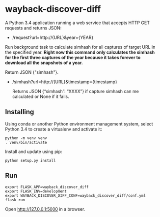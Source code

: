 # wayback-discover-diff

A Python 3.4 application running a web service that accepts HTTP GET requests and returns JSON:

- /request?url=http://{URL}&year={YEAR}

Run background task to calculate simhash for all captures of target URL in the specified year. **Right now this command only calculates the simhash for the first three captures of the year because it takes forever to download all the snapshots of a year.** 

  Return JSON {"simhash"}.

- /simhash?url=http://{URL}&timestamp={timestamp}
  
  Returns JSON {“simhash”: “XXXX”} if capture simhash can me calculated or None if it fails.
  
## Installing

Using conda or another Python environment management system, select Python 3.4 to create a virtualenv and activate it:
```Shell
python -m venv venv
. venv/bin/activate
```

Install and update using pip:
```Shell
python setup.py install
```

## Run
```
export FLASK_APP=wayback_discover_diff
export FLASK_ENV=development
export WAYBACK_DISCOVER_DIFF_CONF=wayback_discover_diff/conf.yml
flask run
```

Open http://127.0.0.1:5000 in a browser.
